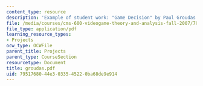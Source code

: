 ```yaml
---
content_type: resource
description: 'Example of student work: "Game Decision" by Paul Groudas.'
file: /media/courses/cms-600-videogame-theory-and-analysis-fall-2007/7951768044e3033545220ba68de9e914_groudas.pdf
file_type: application/pdf
learning_resource_types:
- Projects
ocw_type: OCWFile
parent_title: Projects
parent_type: CourseSection
resourcetype: Document
title: groudas.pdf
uid: 79517680-44e3-0335-4522-0ba68de9e914
---
```

